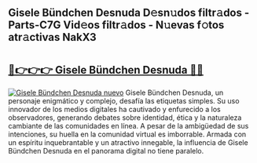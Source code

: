 ## Gisele Bündchen Desnuda D𝚎sn𝚞dos filtr𝚊dos - Parts-C7G Vid𝚎os filtr𝚊dos - N𝚞evas f𝚘tos atr𝚊ctivas NakX3

# <h2><a href="http://mb4ckg8.tromn.icu/?c=Gisele+B%c3%bcndchen+Desnuda">🔗👉👉👉 Gisele Bündchen Desnuda 🔗🔗</a></h2>

[![Gisele Bündchen Desnuda nuevo](https://i.imgur.com/pEAQMta.gif)](http://mb4ckg8.tromn.icu/?c=Gisele+B%c3%bcndchen+Desnuda)
Gisele Bündchen Desnuda, un personaje enigmático y complejo, desafía las etiquetas simples. Su uso innovador de los medios digitales ha cautivado y enfurecido a los observadores, generando debates sobre identidad, ética y la naturaleza cambiante de las comunidades en línea. A pesar de la ambigüedad de sus intenciones, su huella en la comunidad virtual es imborrable. Armada con un espíritu inquebrantable y un atractivo innegable, la influencia de Gisele Bündchen Desnuda en el panorama digital no tiene paralelo.
